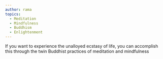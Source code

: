 ```yaml
---
author: rama
topics:
  - Meditation
  - Mindfulness
  - Buddhism
  - Enlightenment
---
```


If you want to experience the unalloyed ecstasy of life, you can accomplish this through the twin Buddhist practices of meditation and mindfulness
